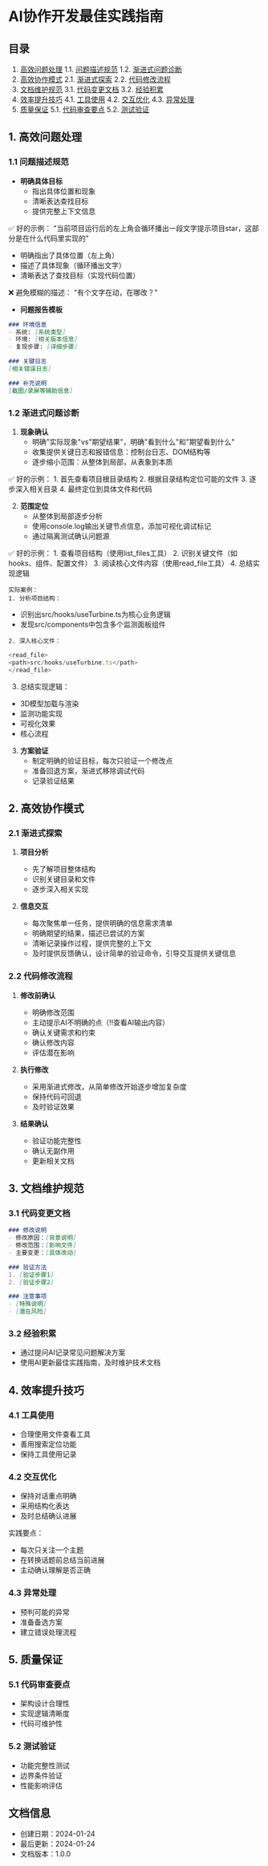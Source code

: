 # AI协作开发最佳实践指南

## 目录
1. [高效问题处理](#1-高效问题处理)
   1.1. [问题描述规范](#11-问题描述规范)
   1.2. [渐进式问题诊断](#12-渐进式问题诊断)
2. [高效协作模式](#2-高效协作模式)
   2.1. [渐进式探索](#21-渐进式探索)
   2.2. [代码修改流程](#22-代码修改流程)
3. [文档维护规范](#3-文档维护规范)
   3.1. [代码变更文档](#31-代码变更文档)
   3.2. [经验积累](#32-经验积累)
4. [效率提升技巧](#4-效率提升技巧)
   4.1. [工具使用](#41-工具使用)
   4.2. [交互优化](#42-交互优化)
   4.3. [异常处理](#43-异常处理)
5. [质量保证](#5-质量保证)
   5.1. [代码审查要点](#51-代码审查要点)
   5.2. [测试验证](#52-测试验证)

## 1. 高效问题处理

### 1.1 问题描述规范
- **明确具体目标**
  - 指出具体位置和现象
  - 清晰表达查找目标
  - 提供完整上下文信息


✅ 好的示例：
"当前项目运行后的左上角会循环播出一段文字提示项目star，这部分是在什么代码里实现的"
- 明确指出了具体位置（左上角）
- 描述了具体现象（循环播出文字）
- 清晰表达了查找目标（实现代码位置）

❌ 避免模糊的描述：
"有个文字在动，在哪改？"


- **问题报告模板**
```markdown
### 环境信息
- 系统: [系统类型]
- 环境: [相关版本信息]
- 复现步骤: [详细步骤]

### 关键日志
[相关错误日志]

### 补充说明
[截图/录屏等辅助信息]
```

### 1.2 渐进式问题诊断
1. **现象确认**
   - 明确"实际现象"vs"期望结果"，明确"看到什么"和"期望看到什么"
   - 收集提供关键日志和报错信息：控制台日志、DOM结构等
   - 逐步缩小范围：从整体到局部，从表象到本质

✅ 好的示例：
    1. 首先查看项目根目录结构
    2. 根据目录结构定位可能的文件
    3. 逐步深入相关目录
    4. 最终定位到具体文件和代码

2. **范围定位**
   - 从整体到局部逐步分析
   - 使用console.log输出关键节点信息，添加可视化调试标记
   - 通过隔离测试确认问题源

✅ 好的示例：
    1. 查看项目结构（使用list_files工具）
    2. 识别关键文件（如hooks、组件、配置文件）
    3. 阅读核心文件内容（使用read_file工具）
    4. 总结实现逻辑

    实际案例：
    1. 分析项目结构：
   - 识别出src/hooks/useTurbine.ts为核心业务逻辑
   - 发现src/components中包含多个监测面板组件
   
    2. 深入核心文件：
   ```typescript
   <read_file>
   <path>src/hooks/useTurbine.ts</path>
   </read_file>
   ```
   3. 总结实现逻辑：
   - 3D模型加载与渲染
   - 监测功能实现
   - 可视化效果
   - 核心流程    

3. **方案验证**
   - 制定明确的验证目标，每次只验证一个修改点
   - 准备回退方案，渐进式移除调试代码
   - 记录验证结果

## 2. 高效协作模式

### 2.1 渐进式探索
1. **项目分析**
   - 先了解项目整体结构
   - 识别关键目录和文件
   - 逐步深入相关实现

2. **信息交互**
   - 每次聚焦单一任务，提供明确的信息需求清单
   - 明确期望的结果，描述已尝试的方案
   - 清晰记录操作过程，提供完整的上下文
   - 及时提供反馈确认，设计简单的验证命令，引导交互提供关键信息


### 2.2 代码修改流程
1. **修改前确认**
   - 明确修改范围
   - 主动提示AI不明确的点（‼️查看AI输出内容）
   - 确认关键需求和约束
   - 确认修改内容
   - 评估潜在影响

2. **执行修改**
   - 采用渐进式修改，从简单修改开始逐步增加复杂度
   - 保持代码可回退
   - 及时验证效果

3. **结果确认**
   - 验证功能完整性
   - 确认无副作用
   - 更新相关文档

## 3. 文档维护规范

### 3.1 代码变更文档
```markdown
### 修改说明
- 修改原因：[背景说明]
- 修改范围：[影响文件]
- 主要变更：[具体改动]

### 验证方法
1. [验证步骤1]
2. [验证步骤2]

### 注意事项
- [特殊说明]
- [潜在风险]
```

### 3.2 经验积累
- 通过提问AI记录常见问题解决方案
- 使用AI更新最佳实践指南，及时维护技术文档


## 4. 效率提升技巧

### 4.1 工具使用
- 合理使用文件查看工具
- 善用搜索定位功能
- 保持工具使用记录

### 4.2 交互优化
- 保持对话重点明确
- 采用结构化表达
- 及时总结确认进展

实践要点：
- 每次只关注一个主题
- 在转换话题前总结当前进展
- 主动确认理解是否正确

### 4.3 异常处理
- 预判可能的异常
- 准备备选方案
- 建立错误处理流程

## 5. 质量保证

### 5.1 代码审查要点
- 架构设计合理性
- 实现逻辑清晰度
- 代码可维护性

### 5.2 测试验证
- 功能完整性测试
- 边界条件验证
- 性能影响评估

## 文档信息
- 创建日期：2024-01-24
- 最后更新：2024-01-24
- 文档版本：1.0.0